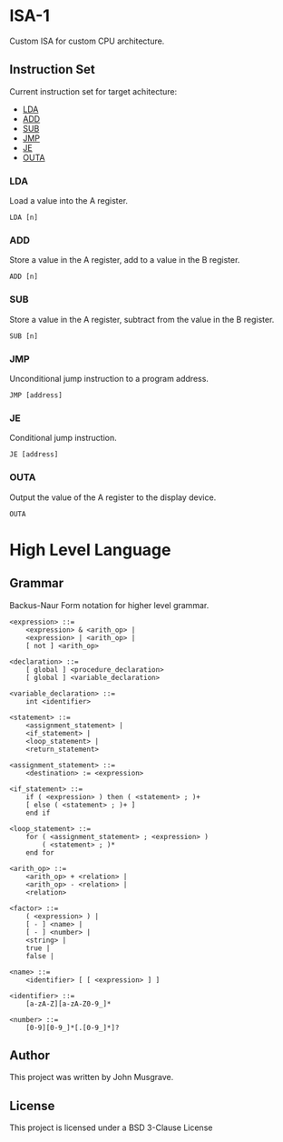 # ISA-1

Custom ISA for custom CPU architecture.


## Instruction Set

Current instruction set for target achitecture:

- [LDA](#LDA)
- [ADD](#ADD)
- [SUB](#SUB)
- [JMP](#JMP)
- [JE](#JE)
- [OUTA](#OUTA)


### LDA
Load a value into the A register.
```
LDA [n]
```

### ADD
Store a value in the A register, add to a value in the B register.
```
ADD [n]
```

### SUB
Store a value in the A register, subtract from the value in the B register.
```
SUB [n]
```

### JMP
Unconditional jump instruction to a program address.
```
JMP [address]
```

### JE
Conditional jump instruction.
```
JE [address]
```

### OUTA
Output the value of the A register to the display device.
```
OUTA
```

# High Level Language

## Grammar

Backus-Naur Form notation for higher level grammar.

```
<expression> ::=
    <expression> & <arith_op> |
    <expression> | <arith_op> |
    [ not ] <arith_op>

<declaration> ::=
    [ global ] <procedure_declaration>
    [ global ] <variable_declaration>

<variable_declaration> ::=
    int <identifier>

<statement> ::=
    <assignment_statement> |
    <if_statement> |
    <loop_statement> |
    <return_statement>

<assignment_statement> ::=
    <destination> := <expression>

<if_statement> ::=
    if ( <expression> ) then ( <statement> ; )+
    [ else ( <statement> ; )+ ]
    end if

<loop_statement> ::=
    for ( <assignment_statement> ; <expression> )
        ( <statement> ; )*
    end for

<arith_op> ::=
    <arith_op> + <relation> |
    <arith_op> - <relation> |
    <relation>

<factor> ::=
    ( <expression> ) |
    [ - ] <name> |
    [ - ] <number> |
    <string> |
    true |
    false |

<name> ::=
    <identifier> [ [ <expression> ] ]

<identifier> ::=
    [a-zA-Z][a-zA-Z0-9_]*

<number> ::=
    [0-9][0-9_]*[.[0-9_]*]?
```

## Author
This project was written by John Musgrave.

## License 
This project is licensed under a BSD 3-Clause License
